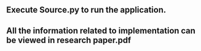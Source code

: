 ## Execute Source.py to run the application.
## All the information related to implementation can be viewed in research paper.pdf
